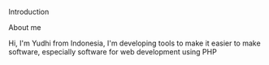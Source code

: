 Introduction

About me

Hi, I'm Yudhi from Indonesia, 
I'm developing tools to make it easier to make software, 
especially software for web development using PHP
